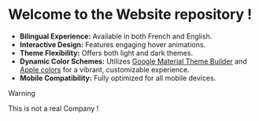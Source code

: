 # Welcome to the Website repository !
- **Bilingual Experience:** Available in both French and English.
- **Interactive Design:** Features engaging hover animations.
- **Theme Flexibility:** Offers both light and dark themes.
- **Dynamic Color Schemes:** Utilizes [Google Material Theme Builder](https://m3.material.io/styles/color/resources) and [Apple colors](https://developer.apple.com/design/human-interface-guidelines/color) for a vibrant, customizable experience.
- **Mobile Compatibility:** Fully optimized for all mobile devices.

> [!WARNING]  
> This is not a real Company !

